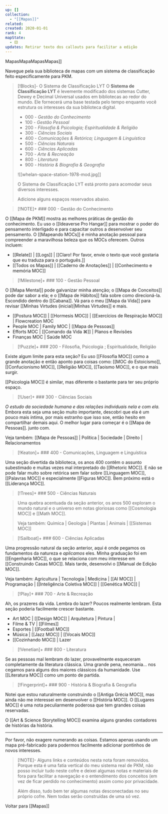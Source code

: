 ```yaml
---
up: []
collection:
  - "[[Mapas]]"
related: 
created: 2020-01-01
rank: 4
mapState:
  - 🟨
updates: Retirar texto dos callouts para facilitar a edição
---
```

MapasMapaMapasMapas]] 

Navegue pela sua biblioteca de mapas com um sistema de classificação feito especificamente para PKM. 

> [!Blocks]- O Sistema de Classificação LYT
> O **Sistema de Classificação LYT** é levemente modificado dos sistemas Cutter, Dewey e Decimal Universal usados em bibliotecas ao redor do mundo. Ele fornecerá uma base testada pelo tempo enquanto você estrutura os interesses da sua biblioteca digital.
> - 000 - *Gestão do Conhecimento*
> - 100 - *Gestão Pessoal*
> - 200 - *Filosofia & Psicologia; Espiritualidade & Religião*
> - 300 - *Ciências Sociais*
> - 400 - *Comunicações & Retórica; Linguagem & Linguística*
> - 500 - *Ciências Naturais*
> - 600 - *Ciências Aplicadas*
> - 700 - *Arte & Recreação*
> - 800 - *Literatura*
> - 900 - *História & Biografia & Geografia*
> 
> ![[whelan-space-station-1978-mod.jpg]]
> 
> O Sistema de Classificação LYT está pronto para acomodar seus diversos interesses. 
> 
> Adicione alguns espaços reservados abaixo. 

> [!NOTE]+ ### 000 - Gestão do Conhecimento

O [[Mapa de PKM]] mostra as melhores práticas de gestão do conhecimento. Eu uso o [[Ideaverse Pro Hangar]] para mostrar o poder do pensamento interligado e para capacitar outros a desenvolver seu pensamento. O [[Mapeando MOCs]] é minha anotação pessoal para compreender a maravilhosa beleza que os MOCs oferecem. Outros incluem:

- [[Relate]] | [[Logs]] |  [[Claro! Por favor, envie o texto que você gostaria que eu traduza para o português.]]
- [[Todos os Mapas]] | [[Caderno de Anotações]] |  [[Conhecimento e memória MOC]]

> [!Milestone]+ ### 100 - Gestão Pessoal

O [[Mapa Mental]] pode galvanizar minha atenção; o [[Mapa de Conceitos]] pode dar sabor a ela; e o [[Mapa de Hábitos]] fala sobre como direcioná-la. Escondido dentro do [[Cabana]]. Vá para o meu [[Mapa da Vida]] para revisar [[Minhas Virtudes (inicial)|Minhas Virtudes]] e mais.

- [[Postura MOC]] | [[Hormesis MOC]] | [[Exercícios de Respiração MOC]] | Flowcreation MOC
- People MOC | Family MOC | [[Mapa de Pessoas]] 
- Efforts MOC | [[Comando da Vida ⌘]] | Planos e Revisões
- Finanças MOC | Saúde MOC

> [!Puzzle]+ ### 200 - Filosofia, Psicologia ; Espiritualidade, Religião

Existe algum limite para esta seção? Eu uso [[Filosofia MOC]] como a grande anotação e então aponto para coisas como: [[MOC do Estoicismo]], [[Confucionismo MOC]], [[Religião MOC]], [[Taoismo MOC]], e o que mais surgir.

[[Psicologia MOC]] é similar, mas diferente o bastante para ter seu próprio espaço.

> [!User]+ ### 300 - Ciências Sociais

*O estudo da sociedade humana e das relações individuais nela e com ela.*
Embora esta seja uma seção muito importante, descobri que ela é um pouco mais íntima, por mais estranho que isso soe, então hesito em compartilhar demais aqui. O melhor lugar para começar é o [[Mapa de Pessoas]]. junto com.

Veja também: [[Mapa de Pessoas]] | Política | Sociedade | Direito | Relacionamentos

> [!Keaton]+ ### 400 - Comunicações, Linguagem e Linguística

Uma seção divertida da biblioteca, os anos 400 contêm o assunto subestimado e muitas vezes mal interpretado do [[Rhetoric MOC]]. E não se pode falar muito sobre retórica sem falar sobre [[Linguagem MOC]], [[Palavras MOC]] e especialmente [[Figuras MOC]]. Bem próximo está o [[Liderança MOC]].

> [!Trees]+ ### 500 - Ciências Naturais

> Uma quebra acentuada da seção anterior, os anos 500 exploram o mundo natural e o universo em notas gloriosas como [[Cosmologia MOC]] e [[Math MOC]]. 
> 
> Veja também: Química | Geologia | Plantas | Animais | [[Sistemas MOC]]

> [!Sailboat]+ ### 600 - Ciências Aplicadas

Uma progressão natural da seção anterior, aqui é onde pegamos os fundamentos da natureza e *aplicamos* eles. Minha graduação foi em [[Engenharia MOC]], o que se relaciona com meu interesse em [[Construindo Casas MOC]]. Mais tarde, desenvolvi o [[Manual de Edição MOC]].

Veja também: Agricultura | Tecnologia | Medicina | [[AI MOC]] | Programação | [[Inteligência Coletiva MOC]] | [[Genética MOC]] | 

> [!Play]+ ### 700 - Arte & Recreação

Ah, os prazeres da vida. Lembra do lazer? Poucos realmente lembram. Esta seção poderia facilmente crescer bastante. 

- Art MOC | [[Design MOC]] | Arquitetura | Pintura | 
- Filme & TV | [[Filmes]] 
- Esportes | [[Football MOC]] 
- Música | [[Jazz MOC]] | [[Vocais MOC]] 
- [[Cozinhando MOC]] | Lazer 

> [!Venetian]+ ### 800 - Literatura

Se as pessoas mal lembram do lazer, provavelmente esqueceram completamente da literatura clássica. Uma grande pena, neomania... nos cegamos para alguns dos maiores clássicos da humanidade. Use [[Literatura MOC]] como um ponto de partida.

> [!Fingerprint]+ ### 900 - História & Biografia & Geografia

Notei que estou naturalmente construindo o [[Antiga Grécia MOC]], mas ainda não me interessei em desenvolver o [[História MOC]]. O [[Lugares MOC]] é uma nota peculiarmente poderosa que tem grandes coisas reservadas.

O [[Art & Science Storytelling MOC]] examina alguns grandes contadores de histórias da história. 

---

Por favor, não exagere numerando as coisas. Estamos apenas usando um mapa pré-fabricado para podermos facilmente adicionar pontinhos de novos interesses. 

> [!NOTE]- Alguns links e conteúdos nesta nota foram removidos.
> Porque esta é uma fatia vertical do meu sistema real de PKM, não posso incluir tudo neste cofre e deixei algumas notas e materiais de fora para facilitar a navegação e o entendimento dos conceitos (em vez de ficar perdido no conhecimento) assim como por privacidade. 
>  
> Além disso, tudo bem ter algumas notas desconectadas no seu próprio cofre. Nem todas serão construídas de uma só vez.

Voltar para [[Mapas]]